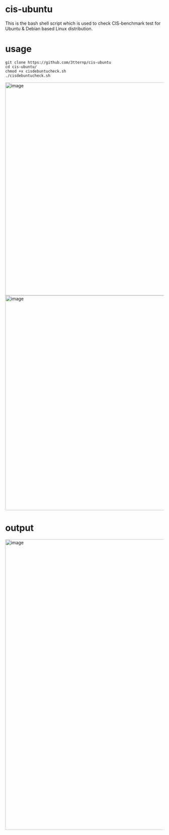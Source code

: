 # cis-ubuntu

This is the bash shell script which is used to check CIS-benchmark test for Ubuntu & 
Debian based Linux distribution. 

# usage 
```
git clone https://github.com/3tternp/cis-ubuntu
cd cis-ubuntu/
chmod +x cisdebuntucheck.sh
./cisdebuntucheck.sh
```
<img width="936" height="676" alt="image" src="https://github.com/user-attachments/assets/40913ff9-6e6a-4472-b0ae-f99aeac1906e" />
<img width="881" height="682" alt="image" src="https://github.com/user-attachments/assets/df5c10d9-2c8e-40cf-8b3d-ccf42b06b44e" />




# output
<img width="899" height="922" alt="image" src="https://github.com/user-attachments/assets/c411198a-f4b6-412c-b1a1-ad8910a1c525" />


